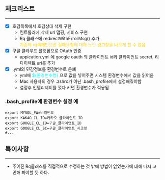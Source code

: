 ## 체크리스트
*** 
 - [x] 호감목록에서  호감상대 삭제 구현
   - 컨트롤러에 삭제 url 맵핑, 서비스 구현
   - Rq 클래스에 redirectWithErrorMsg() 추가<br/><span style="color:gold">기존의 rq객체만으론 실패요청에 대해 노란 경고창을 나오게 할 수 없음</span>
 - [x] 구글 클라우드 플랫폼으로 OAuth 인증
   - appication.yml 에 google oauth 의 클라이언트 id와 클라이언트 secret, 리다이렉트 uri를 추가 
 - [x] .yml의 민감정보를 환경변수로 은폐
   - yml에 <span style="color:cyan">${환경변수명}</span> 으로 값을 넣어주면 시스템 환경변수에서 값을 읽어옴
   - Mac 사용자의 경우 .zshrc가 아닌 .bash_profile에서 설정해줘야함
   - 설정후 인텔리제이를 껐다 키면 환경변수가 적용됨

### .bash_profile에 환경변수 설정 예
```shell
export MYSQL_PW=비밀번호
export KAKAO_CL_ID=카카오_클라이언트_ID
export GOOGLE_CL_ID=구글_클라이언트_ID
export GOOGLE_CL_SC=구글_클라이언트_시크릿
#...
```
## 특이사항
***
- 주어진 Rq클래스를 직접적으로 수정하는 것 밖에 방법이 없었는가에 대해 다시 고민해 봐야할 듯 하다.
